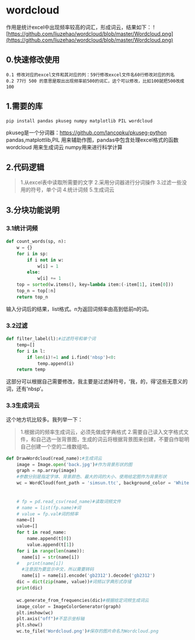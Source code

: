 # wordcloud
作用是统计excel中出现频率较高的词汇，形成词云，结果如下：
![https://github.com/liuzehao/wordcloud/blob/master/Wordcloud.png](https://github.com/liuzehao/wordcloud/blob/master/Wordcloud.png)
## 0.快速修改使用
```
0.1 修改对应的excel文件和其对应的列：59行修改excel文件名60行修改对应的列名
0.2 77行 500 的意思是取出出现频率前500的词汇，这个可以修改，比如100就把500改成100
```
## 1.需要的库

```
pip install pandas pkuseg numpy matplotlib PIL wordcloud
```
pkuseg是一个分词器：https://github.com/lancopku/pkuseg-python 
pandas,matplottlib,PIL 用来辅助作图，pandas中包含处理excel格式的函数
wordcloud 用来生成词云
numpy用来进行科学计算
## 2.代码逻辑

> 1.从excel表中读取所需要的文字
> 2.采用分词器进行分词操作
> 3.过滤一些没用的符号，单个词
> 4.统计词频
> 5.生成词云
## 3.分块功能说明
### 3.1统计词频

```python
def count_words(sp, n):
    w = {}
    for i in sp:
        if i not in w:
            w[i] = 1
        else:
            w[i] += 1
    top = sorted(w.items(), key=lambda item:(-item[1], item[0]))
    top_n = top[:n]
    return top_n
```
输入分词后的结果，list格式。n为返回词频率由高到低前n的词。

### 3.2过滤

```python
def filter_label(l):#过滤符号和单个词
    temp=[]
    for i in l:
        if len(i)!=1 and i.find('nbsp')<0:
            temp.append(i)
    return temp
```
这部分可以根据自己需要修改，我主要是过滤掉符号，‘我，的，得’这些无意义的词，还有‘nbsp’。
### 3.3生成词云
这个地方坑比较多。我列举一下：

> 1.根据词的频率生成词云，必须先做成字典格式
> 2.需要自己读入文字格式文件，和自己选一张背景图，生成的词云将根据背景图来创建，不要自作聪明自己创建一个空的二维数组哈。



```python
def DrawWordcloud(read_name):#生成词云
    image = Image.open('back.jpg')#作为背景形状的图
    graph = np.array(image)
    #参数分别是指定字体、背景颜色、最大的词的大小、使用给定图作为背景形状
    wc = WordCloud(font_path = 'simsun.ttc', background_color = 'White', max_words = 50, mask = graph)


    # fp = pd.read_csv(read_name)#读取词频文件
    # name = list(fp.name)#词
    # value = fp.val#词的频率
    name=[]
    value=[]
    for t in read_name:
        name.append(t[0])
        value.append(t[1])
    for i in range(len(name)):
      name[i] = str(name[i])
    #   print(name[i])
      #注意因为要显示中文，所以需要转码
      name[i] = name[i].encode('gb2312').decode('gb2312')
    dic = dict(zip(name, value))#词频以字典形式存储
    print(dic)

    wc.generate_from_frequencies(dic)#根据给定词频生成词云
    image_color = ImageColorGenerator(graph)
    plt.imshow(wc)
    plt.axis("off")#不显示坐标轴
    plt.show()
    wc.to_file('Wordcloud.png')#保存的图片命名为Wordcloud.png
```

